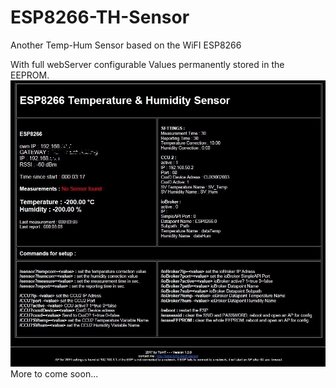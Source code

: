 # ESP8266-TH-Sensor
Another Temp-Hum Sensor based on the WiFI ESP8266

With full webServer configurable Values permanently stored in the EEPROM.
![sample Webpage](https://github.com/TomT1965/ESP8266-TH-Sensor/blob/master/V100.JPG)
More to come soon...
